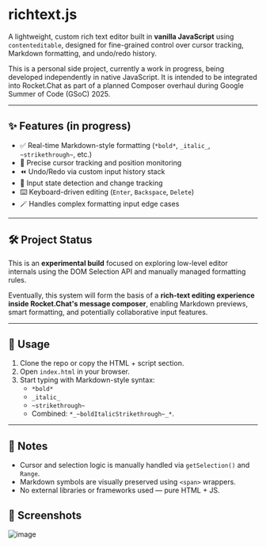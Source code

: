 # richtext.js

A lightweight, custom rich text editor built in **vanilla JavaScript** using `contenteditable`, designed for fine-grained control over cursor tracking, Markdown formatting, and undo/redo history.

This is a personal side project, currently a work in progress, being developed independently in native JavaScript. It is intended to be integrated into Rocket.Chat as part of a planned Composer overhaul during Google Summer of Code (GSoC) 2025.

---

## ✨ Features (in progress)

- ✅ Real-time Markdown-style formatting (`*bold*`, `_italic_`, `~strikethrough~`, etc.)
- 🎯 Precise cursor tracking and position monitoring
- ⏪ Undo/Redo via custom input history stack
- 🔁 Input state detection and change tracking
- ⌨️ Keyboard-driven editing (`Enter`, `Backspace`, `Delete`)
- 🪄 Handles complex formatting input edge cases

---

## 🛠️ Project Status

This is an **experimental build** focused on exploring low-level editor internals using the DOM Selection API and manually managed formatting rules.

Eventually, this system will form the basis of a **rich-text editing experience inside Rocket.Chat's message composer**, enabling Markdown previews, smart formatting, and potentially collaborative input features.

---

## 🔧 Usage

1. Clone the repo or copy the HTML + script section.
2. Open `index.html` in your browser.
3. Start typing with Markdown-style syntax:
   - `*bold*`
   - `_italic_`
   - `~strikethrough~`
   - Combined: `*_~boldItalicStrikethrough~_*`.

---

## 📌 Notes

- Cursor and selection logic is manually handled via `getSelection()` and `Range`.
- Markdown symbols are visually preserved using `<span>` wrappers.
- No external libraries or frameworks used — pure HTML + JS.

## 📸 Screenshots

![image](https://github.com/user-attachments/assets/c499b893-21a7-447c-bb78-6155ac8a41c8)
